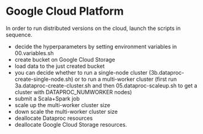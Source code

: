 # Google Cloud Platform
In order to run distributed versions on the cloud, launch the scripts in sequence.
- decide the hyperparameters by setting environment variables in 00.variables.sh
- create bucket on Google Cloud Storage
- load data to the just created bucket
- you can decide whether to run a single-node cluster (3b.dataproc-create-single-node.sh)
or to run a multi-worker cluster (first run 3a.dataproc-create-cluster.sh and then 05.dataproc-scaleup.sh to
get a cluster with DATAPROC_NUMWORKER nodes)
- submit a Scala+Spark job
- scale up the multi-worker cluster size
- down scale the multi-worker cluster size
- deallocate Dataproc resources
- deallocate Google Cloud Storage resources.
